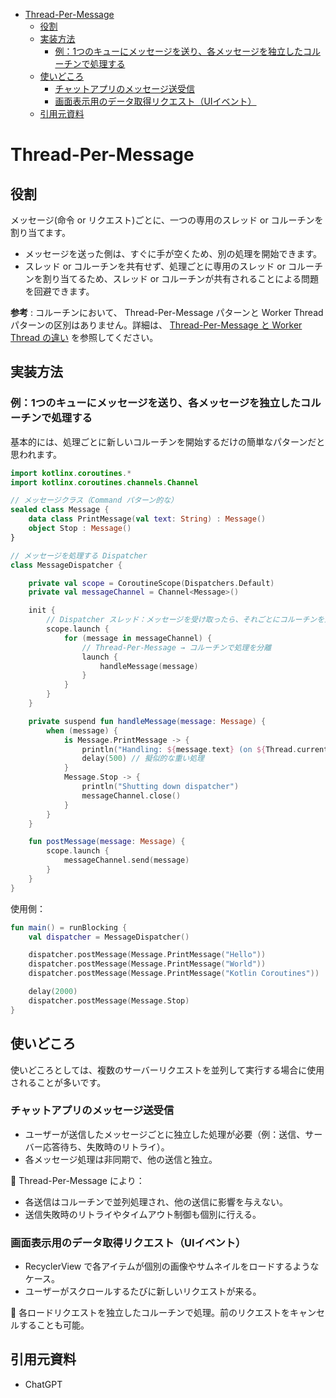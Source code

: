 - [Thread-Per-Message](#thread-per-message)
  - [役割](#役割)
  - [実装方法](#実装方法)
    - [例：1つのキューにメッセージを送り、各メッセージを独立したコルーチンで処理する](#例1つのキューにメッセージを送り各メッセージを独立したコルーチンで処理する)
  - [使いどころ](#使いどころ)
    - [チャットアプリのメッセージ送受信](#チャットアプリのメッセージ送受信)
    - [画面表示用のデータ取得リクエスト（UIイベント）](#画面表示用のデータ取得リクエストuiイベント)
  - [引用元資料](#引用元資料)


# Thread-Per-Message

## 役割

メッセージ(命令 or リクエスト)ごとに、一つの専用のスレッド or コルーチンを割り当てます。

- メッセージを送った側は、すぐに手が空くため、別の処理を開始できます。
- スレッド or コルーチンを共有せず、処理ごとに専用のスレッド or コルーチンを割り当てるため、スレッド or コルーチンが共有されることによる問題を回避できます。

**参考** : コルーチンにおいて、 Thread-Per-Message パターンと Worker Thread パターンの区別はありません。詳細は、 [Thread-Per-Message と Worker Thread の違い](./Thread-Per-Message%20と%20Worker%20Thread%20の違い.md) を参照してください。


## 実装方法

### 例：1つのキューにメッセージを送り、各メッセージを独立したコルーチンで処理する

基本的には、処理ごとに新しいコルーチンを開始するだけの簡単なパターンだと思われます。

```kotlin
import kotlinx.coroutines.*
import kotlinx.coroutines.channels.Channel

// メッセージクラス（Command パターン的な）
sealed class Message {
    data class PrintMessage(val text: String) : Message()
    object Stop : Message()
}

// メッセージを処理する Dispatcher
class MessageDispatcher {

    private val scope = CoroutineScope(Dispatchers.Default)
    private val messageChannel = Channel<Message>()

    init {
        // Dispatcher スレッド：メッセージを受け取ったら、それごとにコルーチンを立てて処理する
        scope.launch {
            for (message in messageChannel) {
                // Thread-Per-Message → コルーチンで処理を分離
                launch {
                    handleMessage(message)
                }
            }
        }
    }

    private suspend fun handleMessage(message: Message) {
        when (message) {
            is Message.PrintMessage -> {
                println("Handling: ${message.text} (on ${Thread.currentThread().name})")
                delay(500) // 擬似的な重い処理
            }
            Message.Stop -> {
                println("Shutting down dispatcher")
                messageChannel.close()
            }
        }
    }

    fun postMessage(message: Message) {
        scope.launch {
            messageChannel.send(message)
        }
    }
}
```

使用側：

```kotlin
fun main() = runBlocking {
    val dispatcher = MessageDispatcher()

    dispatcher.postMessage(Message.PrintMessage("Hello"))
    dispatcher.postMessage(Message.PrintMessage("World"))
    dispatcher.postMessage(Message.PrintMessage("Kotlin Coroutines"))

    delay(2000)
    dispatcher.postMessage(Message.Stop)
}
```


## 使いどころ

使いどころとしては、複数のサーバーリクエストを並列して実行する場合に使用されることが多いです。

### チャットアプリのメッセージ送受信

- ユーザーが送信したメッセージごとに独立した処理が必要（例：送信、サーバー応答待ち、失敗時のリトライ）。
- 各メッセージ処理は非同期で、他の送信と独立。

🧩 Thread-Per-Message により：

- 各送信はコルーチンで並列処理され、他の送信に影響を与えない。
- 送信失敗時のリトライやタイムアウト制御も個別に行える。


### 画面表示用のデータ取得リクエスト（UIイベント）

- RecyclerView で各アイテムが個別の画像やサムネイルをロードするようなケース。
- ユーザーがスクロールするたびに新しいリクエストが来る。

🧩 各ロードリクエストを独立したコルーチンで処理。前のリクエストをキャンセルすることも可能。


## 引用元資料

- ChatGPT


